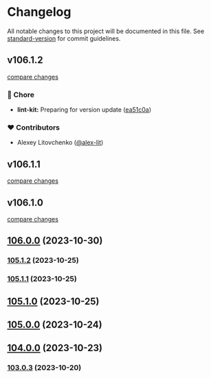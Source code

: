 # Changelog

All notable changes to this project will be documented in this file. See [standard-version](https://github.com/conventional-changelog/standard-version) for commit guidelines.

## v106.1.2

[compare changes](https://github.com/alex-lit/lint-kit/compare/v106.1.1...v106.1.2)

### 🏡 Chore

- **lint-kit:** Preparing for version update ([ea51c0a](https://github.com/alex-lit/lint-kit/commit/ea51c0a))

### ❤️ Contributors

- Alexey Litovchenko ([@alex-lit](http://github.com/alex-lit))

## v106.1.1

[compare changes](https://github.com/alex-lit/lint-kit/compare/v106.1.0...v106.1.1)

## v106.1.0

[compare changes](https://github.com/alex-lit/lint-kit/compare/v70.1.0...v106.1.0)

## [106.0.0](https://github.com/alex-lit/lint-kit/compare/v70.0.0...v106.0.0) (2023-10-30)

### [105.1.2](https://github.com/alex-lit/lint-kit/compare/v38.1.1...v105.1.2) (2023-10-25)

### [105.1.1](https://github.com/alex-lit/lint-kit/compare/v105.1.0...v105.1.1) (2023-10-25)

## [105.1.0](https://github.com/alex-lit/lint-kit/compare/v38.1.0...v105.1.0) (2023-10-25)

## [105.0.0](https://github.com/alex-lit/lint-kit/compare/v69.1.0...v105.0.0) (2023-10-24)

## [104.0.0](https://github.com/alex-lit/lint-kit/compare/v103.0.3...v104.0.0) (2023-10-23)

### [103.0.3](https://github.com/alex-lit/lint-kit/compare/v103.0.2...v103.0.3) (2023-10-20)
